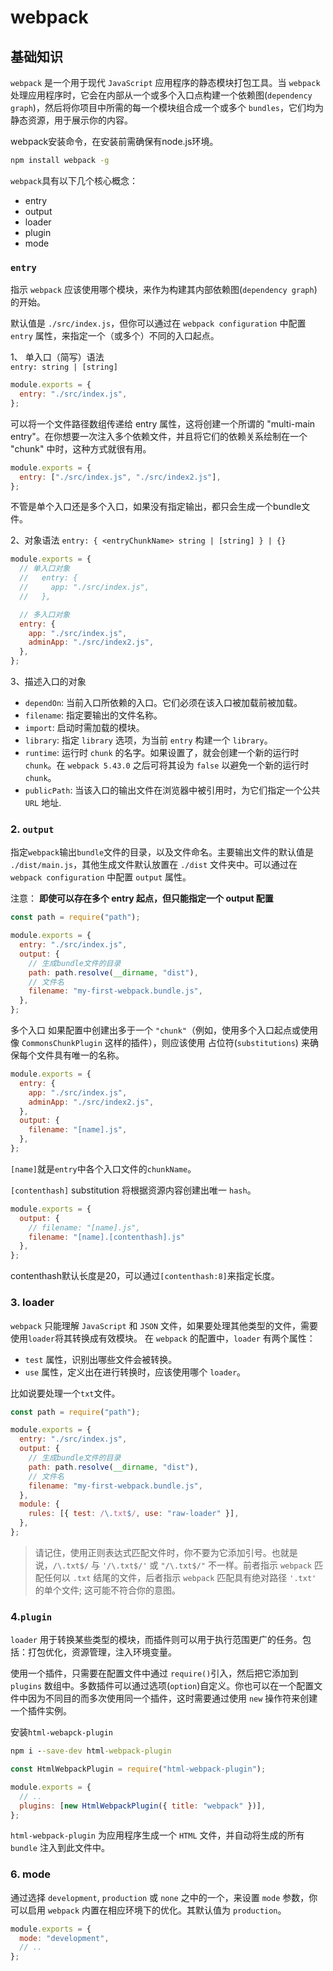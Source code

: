 # webpack

## 基础知识

`webpack` 是一个用于现代 `JavaScript` 应用程序的静态模块打包工具。当 `webpack` 处理应用程序时，它会在内部从一个或多个入口点构建一个依赖图(`dependency graph`)，然后将你项目中所需的每一个模块组合成一个或多个 `bundles`，它们均为静态资源，用于展示你的内容。

webpack安装命令，在安装前需确保有node.js环境。
```bash
npm install webpack -g
```

`webpack`具有以下几个核心概念：
- entry
- output
- loader
- plugin
- mode


###  `entry`

指示 `webpack` 应该使用哪个模块，来作为构建其内部依赖图(`dependency graph`) 的开始。

默认值是 `./src/index.js`，但你可以通过在 `webpack configuration` 中配置 `entry` 属性，来指定一个（或多个）不同的入口起点。

1、 单入口（简写）语法    
`entry: string | [string]`
```js
module.exports = {
  entry: "./src/index.js",
};
```
 可以将一个文件路径数组传递给 entry 属性，这将创建一个所谓的 "multi-main entry"。在你想要一次注入多个依赖文件，并且将它们的依赖关系绘制在一个 "chunk" 中时，这种方式就很有用。
```js
module.exports = {
  entry: ["./src/index.js", "./src/index2.js"],
};
```
不管是单个入口还是多个入口，如果没有指定输出，都只会生成一个bundle文件。

2、对象语法
`entry: { <entryChunkName> string | [string] } | {}`
```js
module.exports = {
  // 单入口对象
  //   entry: {
  //     app: "./src/index.js",
  //   },

  // 多入口对象
  entry: {
    app: "./src/index.js",
    adminApp: "./src/index2.js",
  },
};
```

3、描述入口的对象
- `dependOn`: 当前入口所依赖的入口。它们必须在该入口被加载前被加载。
- `filename`: 指定要输出的文件名称。
- `import`: 启动时需加载的模块。
- `library`: 指定 `library` 选项，为当前 `entry` 构建一个 `library`。
- `runtime`: 运行时 `chunk` 的名字。如果设置了，就会创建一个新的运行时 `chunk`。在 `webpack 5.43.0` 之后可将其设为 `false` 以避免一个新的运行时 `chunk`。
- `publicPath`: 当该入口的输出文件在浏览器中被引用时，为它们指定一个公共 `URL` 地址.



### 2. `output`

指定`webpack`输出`bundle`文件的目录，以及文件命名。主要输出文件的默认值是 `./dist/main.js`，其他生成文件默认放置在 `./dist` 文件夹中。可以通过在 `webpack configuration` 中配置 `output` 属性。

注意： **即使可以存在多个 entry 起点，但只能指定一个 output 配置**

```js
const path = require("path");

module.exports = {
  entry: "./src/index.js",
  output: {
    // 生成bundle文件的目录
    path: path.resolve(__dirname, "dist"),
    // 文件名
    filename: "my-first-webpack.bundle.js",
  },
};
```

多个入口
如果配置中创建出多于一个 `"chunk"`（例如，使用多个入口起点或使用像 `CommonsChunkPlugin` 这样的插件），则应该使用 占位符(`substitutions`) 来确保每个文件具有唯一的名称。

```js
module.exports = {
  entry: {
    app: "./src/index.js",
    adminApp: "./src/index2.js",
  },
  output: {
    filename: "[name].js",
  },
};
```
`[name]`就是`entry`中各个入口文件的`chunkName`。

`[contenthash]` substitution 将根据资源内容创建出唯一 `hash`。
```js
module.exports = {
  output: {
    // filename: "[name].js",
    filename: "[name].[contenthash].js"
  },
};
```
contenthash默认长度是20，可以通过`[contenthash:8]`来指定长度。


### 3. loader
`webpack` 只能理解 `JavaScript` 和 `JSON` 文件，如果要处理其他类型的文件，需要使用`loader`将其转换成有效模块。
在 `webpack` 的配置中，`loader` 有两个属性：
- `test` 属性，识别出哪些文件会被转换。
- `use` 属性，定义出在进行转换时，应该使用哪个 `loader`。

比如说要处理一个`txt`文件。
```js
const path = require("path");

module.exports = {
  entry: "./src/index.js",
  output: {
    // 生成bundle文件的目录
    path: path.resolve(__dirname, "dist"),
    // 文件名
    filename: "my-first-webpack.bundle.js",
  },
  module: {
    rules: [{ test: /\.txt$/, use: "raw-loader" }],
  },
};

```
> 请记住，使用正则表达式匹配文件时，你不要为它添加引号。也就是说，`/\.txt$/` 与 `'/\.txt$/'` 或 `"/\.txt$/"` 不一样。前者指示 `webpack` 匹配任何以 `.txt` 结尾的文件，后者指示 `webpack` 匹配具有绝对路径 `'.txt'` 的单个文件; 这可能不符合你的意图。

### 4.`plugin`
`loader` 用于转换某些类型的模块，而插件则可以用于执行范围更广的任务。包括：打包优化，资源管理，注入环境变量。

使用一个插件，只需要在配置文件中通过 `require()`引入，然后把它添加到 `plugins` 数组中。多数插件可以通过选项(`option`)自定义。你也可以在一个配置文件中因为不同目的而多次使用同一个插件，这时需要通过使用 `new` 操作符来创建一个插件实例。

安装`html-webapck-plugin`

```bat
npm i --save-dev html-webpack-plugin
```

```js
const HtmlWebpackPlugin = require("html-webpack-plugin");

module.exports = {
  // ..
  plugins: [new HtmlWebpackPlugin({ title: "webpack" })],
};
```

`html-webpack-plugin` 为应用程序生成一个 `HTML` 文件，并自动将生成的所有 `bundle` 注入到此文件中。

### 6. mode
通过选择 `development`, `production` 或 `none` 之中的一个，来设置 `mode` 参数，你可以启用 `webpack` 内置在相应环境下的优化。其默认值为 `production`。

```js
module.exports = {
  mode: "development",
  // ..
};
```